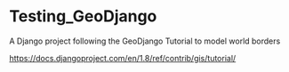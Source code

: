 # Testing_GeoDjango
A Django project following the GeoDjango Tutorial to model world borders

https://docs.djangoproject.com/en/1.8/ref/contrib/gis/tutorial/

